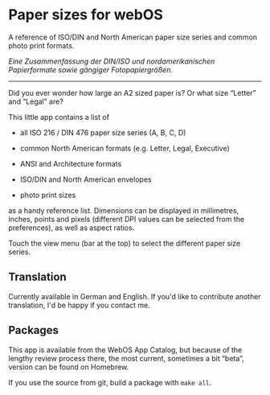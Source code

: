 Paper sizes for webOS
=====================

A reference of ISO/DIN and North American paper size series and common photo print formats.

*Eine Zusammenfassung der DIN/ISO und nordamerikanischen Papierformate sowie gängiger Fotopapiergrößen.*

* * * * *

Did you ever wonder how large an A2 sized paper is?  Or what size “Letter” and “Legal” are?

This little app contains a list of

 * all ISO 216 / DIN 476 paper size series (A, B, C, D)

 * common North American formats (e.g. Letter, Legal, Executive)

 * ANSI and Architecture formats

 * ISO/DIN and North American envelopes

 * photo print sizes

as a handy reference list.  Dimensions can be displayed in millimetres, inches, points and pixels (different DPI values can be selected from the preferences), as well as aspect ratios.

Touch the view menu (bar at the top) to select the different paper size series.


Translation
-----------

Currently available in German and English.  If you'd like to contribute another translation, I'd be happy if you contact me.


Packages
--------

This app is available from the WebOS App Catalog, but because of the lengthy review process there, the most current, sometimes a bit “beta”, version can be found on Homebrew.

If you use the source from git, build a package with `make all`.




